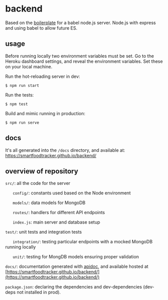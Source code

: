 # backend

Based on the [boilerplate](https://github.com/babel/example-node-server) for a babel node.js server. Node.js with express and using babel to allow future ES.

## usage

Before running locally two environment variables must be set. Go to the Heroku dashboard settings, and reveal the environment variables. Set these on your local machine.

Run the hot-reloading server in dev:
```
$ npm run start
```

Run the tests:
```
$ npm test
```

Build and mimic running in production:
```
$ npm run serve
```

## docs

It's all generated into the `/docs` directory, and available at: https://smartfoodtracker.github.io/backend/

## overview of repository

`src/`: all the code for the server

&nbsp;&nbsp;&nbsp;&nbsp;&nbsp;&nbsp;`config/`: constants used based on the Node environment

&nbsp;&nbsp;&nbsp;&nbsp;&nbsp;&nbsp;`models/`: data models for MongoDB

&nbsp;&nbsp;&nbsp;&nbsp;&nbsp;&nbsp;`routes/`: handlers for different API endpoints

&nbsp;&nbsp;&nbsp;&nbsp;&nbsp;&nbsp;`index.js`: main server and database setup

`test/`: unit tests and integration tests

&nbsp;&nbsp;&nbsp;&nbsp;&nbsp;&nbsp;`integration/`: testing particular endpoints with a mocked MongoDB running locally

&nbsp;&nbsp;&nbsp;&nbsp;&nbsp;&nbsp;`unit/`: testing for MongDB models ensuring proper validation

`docs/`: documentation generated with [apidoc](http://apidocjs.com/), and available hosted at [https://smartfoodtracker.github.io/backend/](https://smartfoodtracker.github.io/backend/)

`package.json`: declaring the dependencies and dev-dependencies (dev-deps not installed in prod).
